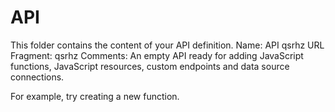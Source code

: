 # API
This folder contains the content of your API definition.
Name: API qsrhz
URL Fragment: qsrhz
Comments: An empty API ready for adding JavaScript functions, JavaScript resources, custom endpoints and data source connections.  

For example, try creating a new function.
